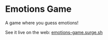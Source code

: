 # Emotions Game
A game where you guess emotions! 

See it live on the web: [emotions-game.surge.sh](emotions-game.surge.sh)
